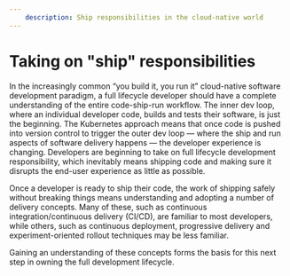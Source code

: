 ```yaml
---
    description: Ship responsibilities in the cloud-native world
---
```


# Taking on "ship" responsibilities

In the increasingly common “you build it, you run it” cloud-native software development paradigm, a full lifecycle developer should have a complete understanding of the entire code-ship-run workflow. The inner dev loop, where an individual developer code, builds and tests their software, is just the beginning. The Kubernetes approach means that once code is pushed into version control to trigger the outer dev loop — where the ship and run aspects of software delivery happens — the developer experience is changing. Developers are beginning to take on full lifecycle development responsibility, which inevitably means shipping code and making sure it disrupts the end-user experience as little as possible. 
 
Once a developer is ready to ship their code, the work of shipping safely without breaking things means understanding and adopting a number of delivery concepts. Many of these, such as continuous integration/continuous delivery (CI/CD), are familiar to most developers, while others, such as continuous deployment, progressive delivery and experiment-oriented rollout techniques may be less familiar. 
 
Gaining an understanding of these concepts forms the basis for this next step in owning the full development lifecycle. 


